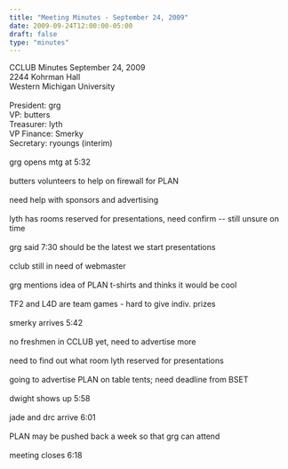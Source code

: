 ```yaml
---
title: "Meeting Minutes - September 24, 2009"
date: 2009-09-24T12:00:00-05:00
draft: false
type: "minutes"
---
```


CCLUB Minutes September 24, 2009<br />
2244 Kohrman Hall<br />
Western Michigan University<br />
<br />
President: grg<br />
VP: butters<br />
Treasurer: lyth<br />
VP Finance: Smerky<br />
Secretary: ryoungs (interim)<br />
<br />
grg opens mtg at 5:32<br />
<br />
butters volunteers to help on firewall for PLAN<br />
<br />
need help with sponsors and advertising<br />
<br />
lyth has rooms reserved for presentations, need confirm -- still unsure on time<br />
<br />
grg said 7:30 should be the latest we start presentations<br />
<br />
cclub still in need of webmaster<br />
<br />
grg mentions idea of PLAN t-shirts and thinks it would be cool<br />
<br />
TF2 and L4D are team games - hard to give indiv. prizes<br />
<br />
smerky arrives 5:42<br />
<br />
no freshmen in CCLUB yet, need to advertise more<br />
<br />
need to find out what room lyth reserved for presentations<br />
<br />
going to advertise PLAN on table tents; need deadline from BSET<br />
<br />
dwight shows up 5:58<br />
<br />
jade and drc arrive 6:01<br />
<br />
PLAN may be pushed back a week so that grg can attend<br />
<br />
meeting closes 6:18